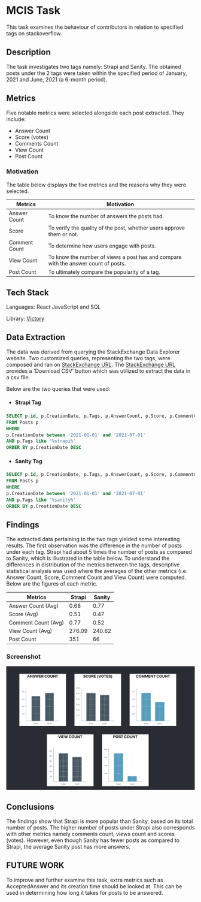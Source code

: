 
# MCIS Task

This task examines the behaviour of contributors in relation to specified tags 
on stackoverflow.

## Description
The task investigates two tags namely: Strapi and Sanity. 
The obtained posts under the 2 tags were taken within the specified period 
of January, 2021 and June, 2021 (a 6-month period).

## Metrics
Five notable metrics were selected alongside each post extracted. They include:
+ Answer Count 
+ Score (votes) 
+ Comments Count
+ View Count
+ Post Count


### Motivation 
The table below displays the five metrics and the reasons why they were selected.

| Metrics             | Motivation        |
| ----------------- | ------------------------------------------------------------------ |
| Answer Count | To know the number of answers the posts had. |
| Score|  To verify the quality of the post, whether users approve them or not. |
| Comment Count |  To determine how users engage with posts.|
| View Count |  To know the number of views a post has and compare with the answer count of posts. |
| Post Count |  To ultimately compare the popularity of a tag. |

## Tech Stack 

Languages: React JavaScript and SQL

Library: [Victory](https://formidable.com/open-source/victory/gallery) 




## Data Extraction

The data was derived from querying the StackExchange Data Explorer website. 
Two customized queries, representing the two tags, were composed and ran on [StackExchange URL](https://data.stackexchange.com/stackoverflow/query/new).
The [StackExchange URL](https://data.stackexchange.com/stackoverflow/query/new) provides a 
'Download CSV' button which was utilized to extract the data in a csv file.

Below are the two queries that were used:
+ #### Strapi Tag 
```sql
SELECT p.id, p.CreationDate, p.Tags, p.AnswerCount, p.Score, p.CommentCount, p.ViewCount   
FROM Posts p
WHERE
p.CreationDate between '2021-01-01' and '2021-07-01'
AND p.Tags like '%strapi%' 
ORDER BY p.CreationDate DESC

```

+ #### Sanity Tag
```sql
SELECT p.id, p.CreationDate, p.Tags, p.AnswerCount, p.Score, p.CommentCount, p.ViewCount   
FROM Posts p
WHERE
p.CreationDate between '2021-01-01' and '2021-07-01'
AND p.Tags like '%sanity%' 
ORDER BY p.CreationDate DESC

```

## Findings

The extracted data pertaining to the two tags yielded some interesting results. 
The first observation was the difference in the number of posts under each tag. 
Strapi had about 5 times the number of posts as compared to Sanity, which is illustrated in
the table below.
To understand the differences in distribution of the metrics between the tags, 
descriptive statistical analysis was used where the averages of the other metrics (i.e. 
Answer Count, Score, Comment Count and View
Count) were computed. Below are the figures of each metric.

| Metrics             | Strapi        | Sanity |
| ----------------- | ------------------- |  ------------------- |
| Answer Count (Avg) | 0.68  |  0.77    |
| Score (Avg)         | 0.51  |   0.47  |
| Comment Count (Avg) |  0.77 |   0.52  |
| View Count (Avg)  |  276.09  |  240.62    |
| Post Count        |   351 |    66  |



### Screenshot

![Charts Screenshot](./screenshot.png)




## Conclusions
The findings show that Strapi is more popular than Sanity, based on its total number of 
posts. The higher number of posts under Strapi also corresponds 
with other metrics namely comments count, views count and scores (votes). However, 
even though Sanity has fewer posts as compared to Strapi, the average Sanity 
post has more answers. 


## FUTURE WORK

To improve and further examine this task, extra metrics such as AcceptedAnswer 
and its creation time should be looked at. This can be used in determining
how long it takes for posts to be answered.
